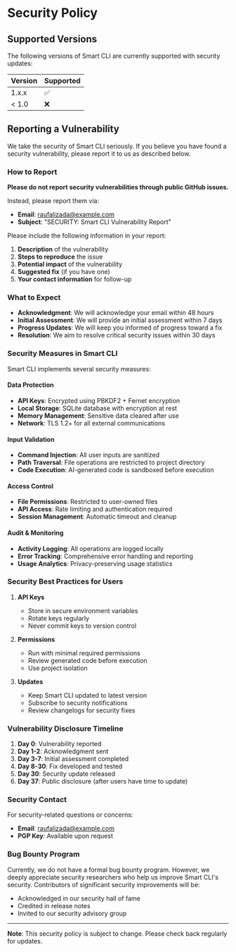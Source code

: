 # Security Policy

## Supported Versions

The following versions of Smart CLI are currently supported with security updates:

| Version | Supported          |
| ------- | ------------------ |
| 1.x.x   | :white_check_mark: |
| < 1.0   | :x:                |

## Reporting a Vulnerability

We take the security of Smart CLI seriously. If you believe you have found a security vulnerability, please report it to us as described below.

### How to Report

**Please do not report security vulnerabilities through public GitHub issues.**

Instead, please report them via:

- **Email**: [raufalizada@example.com](mailto:raufalizada@example.com)
- **Subject**: "SECURITY: Smart CLI Vulnerability Report"

Please include the following information in your report:

1. **Description** of the vulnerability
2. **Steps to reproduce** the issue
3. **Potential impact** of the vulnerability
4. **Suggested fix** (if you have one)
5. **Your contact information** for follow-up

### What to Expect

- **Acknowledgment**: We will acknowledge your email within 48 hours
- **Initial Assessment**: We will provide an initial assessment within 7 days
- **Progress Updates**: We will keep you informed of progress toward a fix
- **Resolution**: We aim to resolve critical security issues within 30 days

### Security Measures in Smart CLI

Smart CLI implements several security measures:

#### Data Protection
- **API Keys**: Encrypted using PBKDF2 + Fernet encryption
- **Local Storage**: SQLite database with encryption at rest
- **Memory Management**: Sensitive data cleared after use
- **Network**: TLS 1.2+ for all external communications

#### Input Validation
- **Command Injection**: All user inputs are sanitized
- **Path Traversal**: File operations are restricted to project directory
- **Code Execution**: AI-generated code is sandboxed before execution

#### Access Control
- **File Permissions**: Restricted to user-owned files
- **API Access**: Rate limiting and authentication required
- **Session Management**: Automatic timeout and cleanup

#### Audit & Monitoring
- **Activity Logging**: All operations are logged locally
- **Error Tracking**: Comprehensive error handling and reporting
- **Usage Analytics**: Privacy-preserving usage statistics

### Security Best Practices for Users

1. **API Keys**
   - Store in secure environment variables
   - Rotate keys regularly
   - Never commit keys to version control

2. **Permissions**
   - Run with minimal required permissions
   - Review generated code before execution
   - Use project isolation

3. **Updates**
   - Keep Smart CLI updated to latest version
   - Subscribe to security notifications
   - Review changelogs for security fixes

### Vulnerability Disclosure Timeline

1. **Day 0**: Vulnerability reported
2. **Day 1-2**: Acknowledgment sent
3. **Day 3-7**: Initial assessment completed
4. **Day 8-30**: Fix developed and tested
5. **Day 30**: Security update released
6. **Day 37**: Public disclosure (after users have time to update)

### Security Contact

For security-related questions or concerns:
- **Email**: raufalizada@example.com
- **PGP Key**: Available upon request

### Bug Bounty Program

Currently, we do not have a formal bug bounty program. However, we deeply appreciate security researchers who help us improve Smart CLI's security. Contributors of significant security improvements will be:

- Acknowledged in our security hall of fame
- Credited in release notes
- Invited to our security advisory group

---

**Note**: This security policy is subject to change. Please check back regularly for updates.